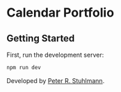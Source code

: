 # Calendar Portfolio

## Getting Started

First, run the development server:

```bash
npm run dev
```

Developed by [Peter R. Stuhlmann](https://peter-stuhlmann-webentwicklung.de).
